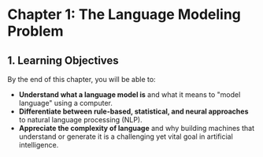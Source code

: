 
# Chapter 1: The Language Modeling Problem

## 1. **Learning Objectives**

By the end of this chapter, you will be able to:

* **Understand what a language model is** and what it means to "model language" using a computer.
* **Differentiate between rule-based, statistical, and neural approaches** to natural language processing (NLP).
* **Appreciate the complexity of language** and why building machines that understand or generate it is a challenging yet vital goal in artificial intelligence.

